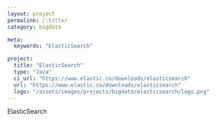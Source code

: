 ```yaml
---
layout: project
permalink: /:title/
category: bigdata

meta:
  keywords: "ElasticSearch"

project:
  title: "ElasticSearch"
  type: "Java"
  ci_url: "https://www.elastic.co/downloads/elasticsearch"
  url: "https://www.elastic.co/downloads/elasticsearch"
  logo: "/assets/images/projects/bigdata/elasticsearch/logo.png"
---
```


<p>ElasticSearch</p>
